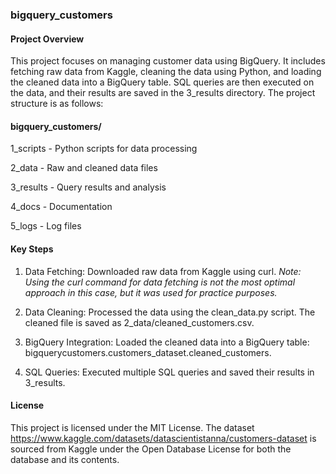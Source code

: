 ### bigquery_customers

#### Project Overview

This project focuses on managing customer data using BigQuery. It includes fetching raw data from Kaggle, cleaning the data using Python, and loading the cleaned data into a BigQuery table. SQL queries are then executed on the data, and their results are saved in the 3_results directory. The project structure is as follows:

#### bigquery_customers/

1_scripts - Python scripts for data processing

2_data - Raw and cleaned data files

3_results - Query results and analysis

4_docs - Documentation

5_logs - Log files

#### Key Steps

1. Data Fetching: Downloaded raw data from Kaggle using curl. *Note: Using the curl command for data fetching is not the most optimal approach in this case, but it was used for practice purposes.*

2. Data Cleaning: Processed the data using the clean_data.py script. The cleaned file is saved as 2_data/cleaned_customers.csv.

3. BigQuery Integration: Loaded the cleaned data into a BigQuery table: bigquerycustomers.customers_dataset.cleaned_customers.

4. SQL Queries: Executed multiple SQL queries and saved their results in 3_results.

#### License

This project is licensed under the MIT License. The dataset https://www.kaggle.com/datasets/datascientistanna/customers-dataset is sourced from Kaggle under the Open Database License for both the database and its contents.

